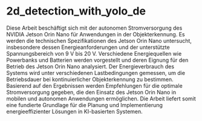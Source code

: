 # 2d_detection_with_yolo_de



Diese Arbeit beschäftigt sich mit der autonomen Stromversorgung des NVIDIA Jetson Orin Nano für Anwendungen in der Objekterkennung. 
Es werden die technischen Spezifikationen des Jetson Orin Nano untersucht, insbesondere dessen Energieanforderungen und der unterstützte 
Spannungsbereich von 9 V bis 20 V. Verschiedene Energiequellen wie Powerbanks und Batterien werden vorgestellt und deren Eignung für den 
Betrieb des Jetson Orin Nano analysiert. Der Energieverbrauch des Systems wird unter verschiedenen Lastbedingungen gemessen, um die Betriebsdauer 
bei kontinuierlicher Objekterkennung zu bestimmen. Basierend auf den Ergebnissen werden Empfehlungen für die optimale Stromversorgung gegeben, die 
den Einsatz des Jetson Orin Nano in mobilen und autonomen Anwendungen ermöglichen. Die Arbeit liefert somit eine fundierte Grundlage für die Planung 
und Implementierung energieeffizienter Lösungen in KI-basierten Systemen.
